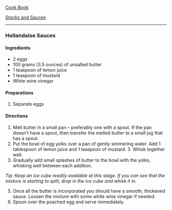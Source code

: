 [Cook Book](https://github.com/vmsmith/CookBook/blob/master/README.md)  

[Stocks and Sauces](https://github.com/vmsmith/CookBook/blob/master/stocks_sauces.md)  

-----  

### Hollandaise Sauces   

#### Ingredients  

* 2 eggs  
* 100 grams (3.5 ounces) of unsalted butter  
* 1 teaspoon of lemon juice  
* 1 teaspoon of mustard  
* White wine vinegar  

#### Preparations  

1. Separate eggs  

#### Directions  

1. Melt butter in a small pan – preferably one with a spout. If the pan doesn’t have a spout, then transfer the melted butter to a small jug that has a spout.    
2. Put the bowl of egg yolks over a pan of gently simmering water. Add 1 tablespoon of lemon juice and 1 teaspoon of mustard.   3. Whisk together well.  
4. Gradually add small splashes of butter to the bowl with the yolks, whisking well between each addition.  

*Tip: Keep an ice cube readily available at this stage. If you can see that the mixture is starting to split, drop in the ice cube and whisk it in.*

5. Once all the butter is incorporated you should have a smooth, thickened sauce. Loosen the mixture with some white wine vinegar if needed.  
6. Spoon over the poached egg and serve immediately.  
